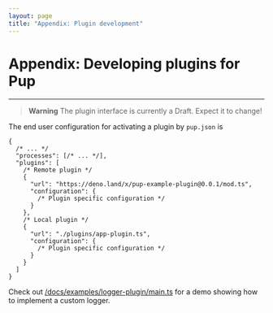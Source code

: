 ```yaml
---
layout: page
title: "Appendix: Plugin development"
---
```


# Appendix: Developing plugins for Pup

---

> **Warning** The plugin interface is currently a Draft. Expect it to change!

The end user configuration for activating a plugin by `pup.json` is

```jsonc
{
  /* ... */
  "processes": [/* ... */],
  "plugins": [
    /* Remote plugin */
    {
      "url": "https://deno.land/x/pup-example-plugin@0.0.1/mod.ts",
      "configuration": {
        /* Plugin specific configuration */
      }
    },
    /* Local plugin */
    {
      "url": "./plugins/app-plugin.ts",
      "configuration": {
        /* Plugin specific configuration */
      }
    }
  ]
}
```

Check out [/docs/examples/logger-plugin/main.ts](https://github.com/Hexagon/pup/tree/main/docs/examples/logger-plugin/main.ts) for a demo showing how to implement a custom logger.
